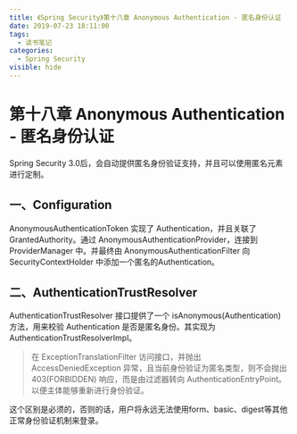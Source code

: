```yaml
---
title: 《Spring Security》第十八章 Anonymous Authentication - 匿名身份认证
date: 2019-07-23 18:11:00
tags: 
  - 读书笔记
categories:
  - Spring Security
visible: hide
---
```


# 第十八章 Anonymous Authentication - 匿名身份认证

Spring Security 3.0后，会自动提供匿名身份验证支持，并且可以使用匿名元素进行定制。

## 一、Configuration

AnonymousAuthenticationToken 实现了 Authentication，并且关联了 GrantedAuthority。通过 AnonymousAuthenticationProvider，连接到 ProviderManager 中。并最终由 AnonymousAuthenticationFilter 向 SecurityContextHolder 中添加一个匿名的Authentication。

## 二、AuthenticationTrustResolver

AuthenticationTrustResolver 接口提供了一个 isAnonymous(Authentication) 方法，用来校验 Authentication 是否是匿名身份。其实现为 AuthenticationTrustResolverImpl。

> 在 ExceptionTranslationFilter 访问接口，并抛出 AccessDeniedException 异常，且当前身份验证为匿名类型，则不会抛出 403(FORBIDDEN) 响应，而是由过滤器转向 AuthenticationEntryPoint。以便主体能够重新进行身份验证。

这个区别是必须的，否则的话，用户将永远无法使用form、basic、digest等其他正常身份验证机制来登录。